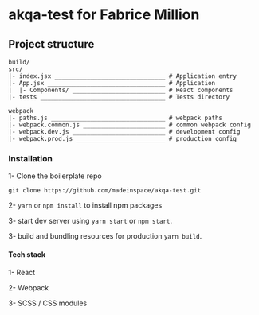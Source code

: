 # akqa-test for Fabrice Million

## Project structure

````
build/
src/
|- index.jsx _______________________________ # Application entry 
|- App.jsx _________________________________ # Application
|  |- Components/ __________________________ # React components
|- tests ___________________________________ # Tests directory

webpack
|- paths.js ________________________________ # webpack paths
|- webpack.common.js _______________________ # common webpack config
|- webpack.dev.js __________________________ # development config
|- webpack.prod.js _________________________ # production config      
````


### Installation

1- Clone the boilerplate repo

`git clone https://github.com/madeinspace/akqa-test.git`

2- `yarn` or `npm install` to install npm packages

3- start dev server using `yarn start` or `npm start`.

3- build and bundling resources for production `yarn build`.

#### Tech stack

1- React

2- Webpack

3- SCSS / CSS modules
